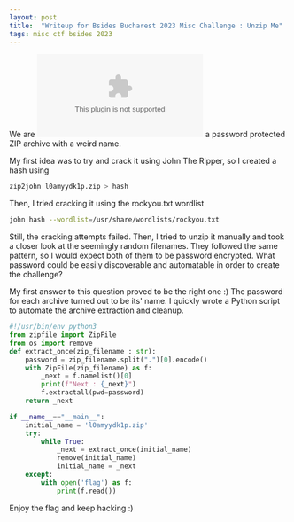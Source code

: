 ```yaml
---
layout: post
title:  "Writeup for Bsides Bucharest 2023 Misc Challenge : Unzip Me"
tags: misc ctf bsides 2023
---
```


We are ![given](/assets/files/l0amyydk1p.zip) a password protected ZIP archive with a weird name.

My first idea was to try and crack it using John The Ripper, so I created a hash using

```bash
zip2john l0amyydk1p.zip > hash
```

Then, I tried cracking it using the rockyou.txt wordlist

```bash
john hash --wordlist=/usr/share/wordlists/rockyou.txt
```

Still, the cracking attempts failed.
Then, I tried to unzip it manually and took a closer look at the seemingly random filenames. They followed the same pattern, so I would expect both of them to be password encrypted. What password could be easily discoverable and automatable in order to create the challenge? 

My first answer to this question proved to be the right one :)
The password for each archive turned out to be its' name.
I quickly wrote a Python script to automate the archive extraction and cleanup.

```py
#!/usr/bin/env python3
from zipfile import ZipFile
from os import remove
def extract_once(zip_filename : str):
    password = zip_filename.split(".")[0].encode()
    with ZipFile(zip_filename) as f:
        _next = f.namelist()[0]
        print(f"Next : {_next}")
        f.extractall(pwd=password)
    return _next 

if __name__=="__main__":
    initial_name = 'l0amyydk1p.zip'
    try:
        while True:
            _next = extract_once(initial_name)
            remove(initial_name)
            initial_name = _next
    except:
        with open('flag') as f:
            print(f.read())
```

Enjoy the flag and keep hacking :)
